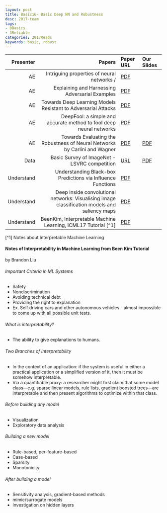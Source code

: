 ```yaml
---
layout: post
title: Basic16- Basic Deep NN and Robustness 
desc: 2017-team
tags:
- 0Basics
- 3Reliable
categories: 2017Reads
keywords: basic, robust 
---
```




| Presenter | Papers | Paper URL| Our Slides |
| -----: | -------------------------------------: | :----- | :----- |
| AE |Intriguing properties of neural networks /  | [PDF](https://arxiv.org/abs/1312.6199) |  |
| AE | Explaining and Harnessing Adversarial Examples | [PDF](https://arxiv.org/abs/1412.6572) |  |
| AE | Towards Deep Learning Models Resistant to Adversarial Attacks | [PDF](https://arxiv.org/abs/1706.06083) | | 
| AE | DeepFool: a simple and accurate method to fool deep neural networks | [PDF](https://arxiv.org/abs/1511.04599) | | 
| AE | Towards Evaluating the Robustness of Neural Networks by Carlini and Wagner | [PDF](https://arxiv.org/abs/1608.04644) | [PDF]({{site.baseurl}}/MoreTalksTeam/Jack/20170512_towards_evaluating_the_robustness_of_neural_networks.pdf)| 
| Data | Basic Survey of ImageNet - LSVRC competition | [URL](http://www.image-net.org/) | [PDF]({{site.baseurl}}/MoreTalksTeam/Jack/20160722ImageNet-LSVRC-2010-2015.pdf) | 
| Understand | Understanding Black-box Predictions via Influence Functions | [PDF](https://arxiv.org/abs/1703.04730) |  |
| Understand | Deep inside convolutional networks: Visualising image classification models and saliency maps | [PDF](https://arxiv.org/abs/1312.6034) |  |
| Understand | BeenKim, Interpretable Machine Learning, ICML17 Tutorial [^1]| [PDF](https://people.csail.mit.edu/beenkim/papers/BeenK_FinaleDV_ICML2017_tutorial.pdf) |  |



[^1] Notes about Interpretable Machine Learning

#### Notes of Interpretability in Machine Learning from Been Kim Tutorial 
by Brandon Liu

###### Important Criteria in ML Systems
+ Safety
+ Nondiscrimination
+ Avoiding technical debt
+ Providing the right to explanation
+ Ex. Self driving cars and other autonomous vehicles - almost impossible to come up with all possible unit tests.

###### What is interpretability?
+ The ability to give explanations to humans. 

###### Two Branches of Interpretability
+ In the context of an application:	if the system is useful in either a practical application or a simplified version of it, then it must be somehow interpretable.
+ Via a quantifiable proxy: a researcher might first claim that some model class—e.g. sparse linear models, rule lists, gradient boosted trees—are interpretable and then present algorithms to optimize within that class.

###### Before building any model	
+ Visualization
+ Exploratory data analysis


###### Building a new model	
+ Rule-based, per-feature-based
+ Case-based
+ Sparsity
+ Monotonicity

######  After building a model
+ Sensitivity analysis, gradient-based methods
+ mimic/surrogate models
+ Investigation on hidden layers
